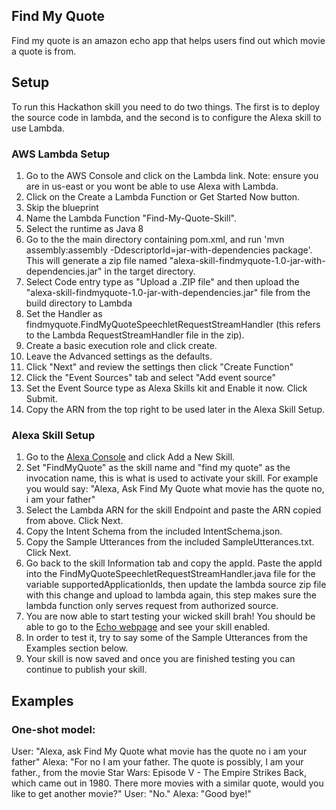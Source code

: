 ## Find My Quote
Find my quote is an amazon echo app that helps users find out which movie a quote is from.

## Setup
To run this Hackathon skill you need to do two things. The first is to deploy the source code in lambda, and the second is to configure the Alexa skill to use Lambda.

### AWS Lambda Setup
1. Go to the AWS Console and click on the Lambda link. Note: ensure you are in us-east or you wont be able to use Alexa with Lambda.
2. Click on the Create a Lambda Function or Get Started Now button.
3. Skip the blueprint
4. Name the Lambda Function "Find-My-Quote-Skill".
5. Select the runtime as Java 8
6. Go to the the main directory containing pom.xml, and run 'mvn assembly:assembly -DdescriptorId=jar-with-dependencies package'. This will generate a zip file named "alexa-skill-findmyquote-1.0-jar-with-dependencies.jar" in the target directory.
7. Select Code entry type as "Upload a .ZIP file" and then upload the "alexa-skill-findmyquote-1.0-jar-with-dependencies.jar" file from the build directory to Lambda
8. Set the Handler as findmyquote.FindMyQuoteSpeechletRequestStreamHandler (this refers to the Lambda RequestStreamHandler file in the zip).
9. Create a basic execution role and click create.
10. Leave the Advanced settings as the defaults.
11. Click "Next" and review the settings then click "Create Function"
12. Click the "Event Sources" tab and select "Add event source"
13. Set the Event Source type as Alexa Skills kit and Enable it now. Click Submit.
14. Copy the ARN from the top right to be used later in the Alexa Skill Setup.

### Alexa Skill Setup
1. Go to the [Alexa Console](https://developer.amazon.com/edw/home.html) and click Add a New Skill.
2. Set "FindMyQuote" as the skill name and "find my quote" as the invocation name, this is what is used to activate your skill. For example you would say: "Alexa, Ask Find My Quote what movie has the quote no, i am your father"
3. Select the Lambda ARN for the skill Endpoint and paste the ARN copied from above. Click Next.
4. Copy the Intent Schema from the included IntentSchema.json.
5. Copy the Sample Utterances from the included SampleUtterances.txt. Click Next.
6. Go back to the skill Information tab and copy the appId. Paste the appId into the FindMyQuoteSpeechletRequestStreamHandler.java file for the variable supportedApplicationIds,
   then update the lambda source zip file with this change and upload to lambda again, this step makes sure the lambda function only serves request from authorized source.
7. You are now able to start testing your wicked skill brah! You should be able to go to the [Echo webpage](http://echo.amazon.com/#skills) and see your skill enabled.
8. In order to test it, try to say some of the Sample Utterances from the Examples section below.
9. Your skill is now saved and once you are finished testing you can continue to publish your skill.

## Examples
### One-shot model:
  User: "Alexa, ask Find My Quote what movie has the quote no i am your father"
  Alexa: "For no I am your father. The quote is possibly, I am your father., from the movie Star Wars: Episode V - The Empire Strikes Back, which came out in 1980.  There more movies with a similar quote, would you like to get another movie?"
  User: "No."
  Alexa: "Good bye!"